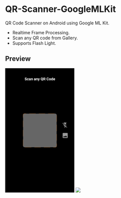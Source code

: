# QR-Scanner-GoogleMLKit
QR Code Scanner on Android using Google ML Kit.

* Realtime Frame Processing.
* Scan any QR code from Gallery.
* Supports Flash Light.

## Preview

<img src="screenshot.png" height="400"> <img src="preview.gif" height="400">

